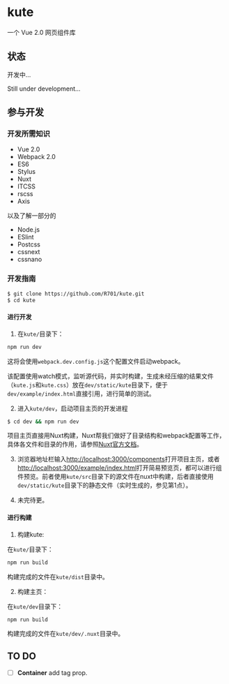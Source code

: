 # kute
一个 Vue 2.0 网页组件库

## 状态
开发中...

Still under development...

## 参与开发
### 开发所需知识
- Vue 2.0
- Webpack 2.0
- ES6
- Stylus
- Nuxt
- ITCSS
- rscss
- Axis

以及了解一部分的
- Node.js
- ESlint
- Postcss
- cssnext
- cssnano

### 开发指南

```bash
$ git clone https://github.com/R701/kute.git
$ cd kute
```
#### 进行开发
1. 在`kute/`目录下：
```bash
npm run dev
```
这将会使用`webpack.dev.config.js`这个配置文件启动webpack。

该配置使用watch模式，监听源代码，并实时构建，生成未经压缩的结果文件（`kute.js`和`kute.css`）放在`dev/static/kute`目录下，便于`dev/example/index.html`直接引用，进行简单的测试。

2. 进入`kute/dev`，启动项目主页的开发进程
```bash
$ cd dev && npm run dev
```
项目主页直接用Nuxt构建，Nuxt帮我们做好了目录结构和webpack配置等工作，具体各文件和目录的作用，请参照[Nuxt官方文档](https://nuxtjs.org/guide)。

3. 浏览器地址栏输入[http://localhost:3000/components](http://localhost:3000/components)打开项目主页，或者[http://localhost:3000/example/index.html](http://localhost:3000/example/index.html)打开简易预览页，都可以进行组件预览。前者使用`kute/src`目录下的源文件在nuxt中构建，后者直接使用`dev/static/kute`目录下的静态文件（实时生成的，参见第1点）。

4. 未完待更。
#### 进行构建
1. 构建kute:

在`kute/`目录下：
```bash
npm run build
```
构建完成的文件在`kute/dist`目录中。

2. 构建主页：

在`kute/dev`目录下：
```bash
npm run build
```
构建完成的文件在`kute/dev/.nuxt`目录中。


## TO DO

- [ ] **Container** add tag prop.